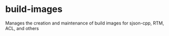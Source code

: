 # build-images
Manages the creation and maintenance of build images for sjson-cpp, RTM, ACL, and others
